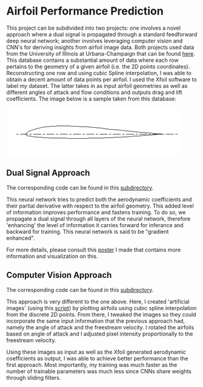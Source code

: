 # Airfoil Performance Prediction 

This project can be subdivided into two projects: one involves a novel approach where a dual signal is propagated through a standard feedforward deep neural network; another involves leveraging computer vision and CNN's for deriving insights from airfoil image data.
Both projects used data from the University of Illinois at Urbana-Champaign that can be found [here](https://m-selig.ae.illinois.edu/ads/coord_database.html). This database contains a substantial amount of data where each row pertains to the geometry of a given airfoil (i.e. the 2D points coordinates).
Reconstructing one row and using cubic Spline interpolation, I was able to obtain a decent amount of data points per airfoil. I used the Xfoil software to label my dataset. The latter takes in as input airfoil geometries as well as different angles of attack and flow conditions and outputs drag and lift coefficients.
The image below is a sample taken from this database:

![img not available](https://raw.githubusercontent.com/ndhers/My-Portfolio/main/blob/airfoil.png)

## Dual Signal Approach

The corresponding code can be found in this [subdirectory](https://github.com/ndhers/My-Portfolio/blob/main/Aircraft_Performance/dual_cnn/). 

This neural network tries to predict both the aerodynamic coefficients and their partial derivative with respect to the airfoil geometry.
This added level of information improves performance and fastens training. To do so, we propagate a dual signal through all layers of the neural network, therefore 'enhancing' the level of information it carries forward for inferance and backward for training. This neural network is said to be "gradient enhanced". 

For more details, please consult this [poster](https://github.com/ndhers/My-Portfolio/blob/main/Aircraft_Performance/dual_cnn/DNicolas.pdf) I made that contains more information and visualization on this. 

## Computer Vision Approach

The corresponding code can be found in this [subdirectory](https://github.com/ndhers/My-Portfolio/blob/main/Aircraft_Performance/artificial_img/).

This approach is very different to the one above. Here, I created 'artificial images' (using this [script](https://github.com/ndhers/My-Portfolio/blob/main/Aircraft_Performance/artificial_img/CNN_Image_builder.py)) by plotting airfoils using cubic spline interpolation from the discrete 2D points. 
From there, I tweaked the images so they could incorporate the same input information that the previous approach had, namely the angle of attack and the freestream velocity. I rotated the airfoils based on angle of attack and I adjusted pixel intensity proportionally to the freestream velocity.

Using these images as input as well as the Xfoil generated aerodynamic coefficients as output, I was able to achieve better performance than the first approach. Most importantly, my training was much faster as the number of trainable parameters was much less since CNNs share weights through sliding filters.

